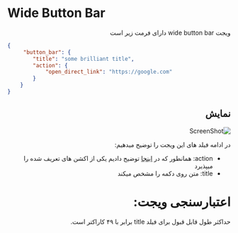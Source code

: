 # Wide Button Bar
<div dir="rtl"> 
ویجت wide button bar دارای فرمت زیر است
</div>

```json
{
     "button_bar": {
        "title": "some brilliant title",
        "action": {
            "open_direct_link": "https://google.com"
        }
    }
}
```

<div dir="rtl">

##  نمایش
![ScreenShot](doc-images/wide_button_bar.png)

در ادامه فیلد های این ویجت را توضیح میدهیم:
- action: همانطور که در [اینجا](actions/ReadMe.md) توضیح دادیم یکی از اکشن های تعریف شده را میپذیرد
- title: متن روی دکمه را مشخص میکند

# اعتبارسنجی ویجت:
حداکثر طول قابل قبول برای فیلد title برابر با ۴۹ کاراکتر است.
</div>
